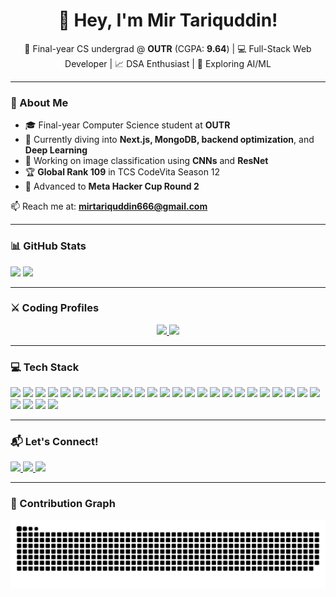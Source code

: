 <h1 align="center">👋 Hey, I'm Mir Tariquddin!</h1>

<p align="center">
  🚀 Final-year CS undergrad @ <strong>OUTR</strong> (CGPA: <strong>9.64</strong>) | 💻 Full-Stack Web Developer | 📈 DSA Enthusiast | 🤖 Exploring AI/ML
</p>

---

### 🚀 About Me

- 🎓 Final-year Computer Science student at **OUTR**  
- 🧠 Currently diving into **Next.js, MongoDB, backend optimization**, and **Deep Learning**
- 📸 Working on image classification using **CNNs** and **ResNet**  
- 🏆 **Global Rank 109** in TCS CodeVita Season 12  
- 🥈 Advanced to **Meta Hacker Cup Round 2**

📫 Reach me at: [**mirtariquddin666@gmail.com**](mailto:mirtariquddin666@gmail.com)

---

### 📊 GitHub Stats

<p>
  <img height="174" src="https://github-readme-stats.vercel.app/api?username=miruddin11&show_icons=true&hide=contribs&theme=github_dark&border_color=30363d" />
  <img height="174" src="https://github-readme-stats.vercel.app/api/top-langs/?username=miruddin11&layout=compact&langs_count=6&theme=github_dark&border_color=30363d&size_weight=0.5&count_weight=0.5&hide=css" />
</p>

---

### ⚔️ Coding Profiles

<p align="center">
  <a href="https://leetcode.com/mirtariq">
    <img height="322" src="https://leetcard.jacoblin.cool/mirtariq?theme=dark&font=noto_sans&ext=contest&sheets=https://gist.githubusercontent.com/miruddin11/b010f03ce26bb80eb2b596106130cf86/raw/14d760243e7efbdfbdec6d89bbd4a0247793f5cb/leetcode_stats_card.css" />
  </a>
  <a href="https://codeforces.com/profile/Nirmali18">
    <img height="322" src="https://codeforces-readme-stats.vercel.app/api/card?username=infinity_11&theme=github_dark&force_username=true&border_color=30363d" />
  </a>
</p>

---

### 💻 Tech Stack

<p>
  <img src="https://img.shields.io/badge/Java-e6712c?logo=Java&logoColor=white" />
  <img src="https://img.shields.io/badge/Python-3f7cad?logo=python&logoColor=white" />
  <img src="https://img.shields.io/badge/C++-00599C?logo=c%2B%2B&logoColor=white" />
  <img src="https://img.shields.io/badge/JavaScript-20232A?logo=javascript&logoColor=F7DF1E" />
  <img src="https://img.shields.io/badge/TypeScript-007ACC?logo=typescript&logoColor=white" />
  <img src="https://img.shields.io/badge/Node.js-58af50?logo=node.js&logoColor=white" />
  <img src="https://img.shields.io/badge/React-20232A?logo=react&logoColor=61DAFB" />
  <img src="https://img.shields.io/badge/Next.js-000000?logo=next.js&logoColor=white" />
  <img src="https://img.shields.io/badge/Express.js-404D59?logo=express&logoColor=white" />
  <img src="https://img.shields.io/badge/MongoDB-5baa43?logo=mongodb&logoColor=white" />
  <img src="https://img.shields.io/badge/PostgreSQL-316192?logo=postgresql&logoColor=white" />
  <img src="https://img.shields.io/badge/MySQL-2e7690?logo=mysql&logoColor=white" />
  <img src="https://img.shields.io/badge/HTML-E34F26?logo=html5&logoColor=white" />
  <img src="https://img.shields.io/badge/CSS-1572B6?logo=css3&logoColor=white" />
  <img src="https://img.shields.io/badge/Tailwind_CSS-06B6D4?logo=tailwind-css&logoColor=white" />
  <img src="https://img.shields.io/badge/Bootstrap-7952B3?logo=bootstrap&logoColor=white" />
  <img src="https://img.shields.io/badge/Material--UI-0081CB?logo=mui&logoColor=white" />
  <img src="https://img.shields.io/badge/Socket.IO-010101?logo=socket.io&logoColor=white" />
  <img src="https://img.shields.io/badge/Docker-02569B?logo=docker&logoColor=white" />
  <img src="https://img.shields.io/badge/Linux-f6db47?logo=linux&logoColor=black" />
  <img src="https://img.shields.io/badge/Git-F05033?logo=git&logoColor=white" />
  <img src="https://img.shields.io/badge/GitHub-181717?logo=github&logoColor=white" />
  <img src="https://img.shields.io/badge/Vercel-000000?logo=vercel&logoColor=white" />
  <img src="https://img.shields.io/badge/Postman-FF6C37?logo=postman&logoColor=white" />
  <img src="https://img.shields.io/badge/JUnit-25A162?logo=junit5&logoColor=white" />
  <img src="https://img.shields.io/badge/Bash-20232A?logo=gnu-bash&logoColor=white" />
  <img src="https://img.shields.io/badge/LaTeX-008080?logo=latex&logoColor=white" />
  <img src="https://img.shields.io/badge/Markdown-20232A?logo=markdown&logoColor=white" />
  <img src="https://img.shields.io/badge/VS_Code-167acd?logo=visual-studio-code&logoColor=white" />
</p>

---

### 📬 Let's Connect!

<p>
  <a href="https://linkedin.com/in/mir-tariquddin" target="_blank">
    <img src="https://img.shields.io/badge/LinkedIn-%230077B5.svg?style=for-the-badge&logo=linkedin&logoColor=white" />
  </a>
  <a href="https://github.com/miruddin11" target="_blank">
    <img src="https://img.shields.io/badge/GitHub-%23121011.svg?style=for-the-badge&logo=github&logoColor=white" />
  </a>
  <a href="mailto:mirtariquddin666@gmail.com">
    <img src="https://img.shields.io/badge/Gmail-D14836?style=for-the-badge&logo=gmail&logoColor=white" />
  </a>
</p>

---

### 🐍 Contribution Graph

<p>
  <img src="https://github.com/miruddin11/miruddin11/blob/output/github-snake-dark.svg" />
</p>

